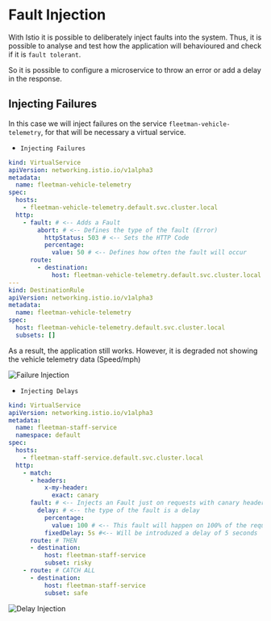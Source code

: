 # Fault Injection

With Istio it is possible to deliberately inject faults into the system. Thus, it is possible to analyse and test how the application will behavioured and check if it is `fault tolerant`. 

So it is possible to configure a microservice to throw an error or add a delay in the response.

## Injecting Failures

In this case we will inject failures on the service `fleetman-vehicle-telemetry`, for that will be necessary a virtual service.

- `Injecting Failures`
```yaml
kind: VirtualService
apiVersion: networking.istio.io/v1alpha3
metadata:
  name: fleetman-vehicle-telemetry
spec:
  hosts:
    - fleetman-vehicle-telemetry.default.svc.cluster.local
  http:
    - fault: # <-- Adds a Fault
        abort: # <-- Defines the type of the fault (Error)
          httpStatus: 503 # <-- Sets the HTTP Code
          percentage:
            value: 50 # <-- Defines how often the fault will occur
      route:
        - destination:
            host: fleetman-vehicle-telemetry.default.svc.cluster.local
---
kind: DestinationRule
apiVersion: networking.istio.io/v1alpha3
metadata:
  name: fleetman-vehicle-telemetry
spec:
  host: fleetman-vehicle-telemetry.default.svc.cluster.local
  subsets: []
```

As a result, the application still works. However, it is degraded not showing the vehicle telemetry data (Speed/mph)

![Failure Injection](./artifacts/08-FailureInjection.gif)

- `Injecting Delays`
```yaml
kind: VirtualService
apiVersion: networking.istio.io/v1alpha3
metadata:
  name: fleetman-staff-service
  namespace: default
spec:
  hosts:
    - fleetman-staff-service.default.svc.cluster.local
  http:
    - match: 
      - headers:
          x-my-header:
            exact: canary 
      fault: # <-- Injects an Fault just on requests with canary header
        delay: # <-- the type of the fault is a delay
          percentage:
            value: 100 # <-- This fault will happen on 100% of the requests
          fixedDelay: 5s #<-- Will be introduzed a delay of 5 seconds
      route: # THEN
      - destination:
          host: fleetman-staff-service
          subset: risky
    - route: # CATCH ALL
      - destination:
          host: fleetman-staff-service
          subset: safe
```

![Delay Injection](./artifacts/08-DelayInjection.gif)
